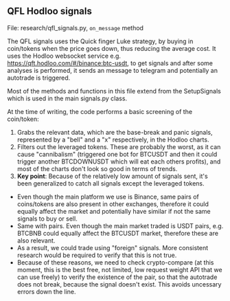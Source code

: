 ## QFL Hodloo signals

File: research/qfl_signals.py, `on_message` method

The QFL signals uses the Quick finger Luke strategy, by buying in coin/tokens when the price goes down, thus reducing the average cost. It uses the Hodloo websocket service e.g. https://qft.hodloo.com/#/binance:btc-usdt, to get signals and after some analyses is performed, it sends an message to telegram and potentially an autotrade is triggered.

Most of the methods and functions in this file extend from the SetupSignals which is used in the main signals.py class.

At the time of writing, the code performs a basic screening of the coin/token: 

1. Grabs the relevant data, which are the base-break and panic signals, represented by a "bell" and a "x" respectively, in the Hodloo charts.
2. Filters out the leveraged tokens. These are probably the worst, as it can cause "cannibalism" (triggered one bot for BTCUSDT and then it could trigger another BTCDOWNUSDT which will eat each others profits), and most of the charts don't look so good in terms of trends.
3. **Key point**: Because of the relatively low amount of signals sent, it's been generalized to catch all signals except the leveraged tokens.
  - Even though the main platform we use is Binance, same pairs of coins/tokens are also present in other exchanges, therefore it could equally affect the market and potentially have similar if not the same signals to buy or sell.
  - Same with pairs. Even though the main market traded is USDT pairs, e.g. BTCBNB could equally affect the BTCUSDT market, therefore these are also relevant.
  - As a result, we could trade using "foreign" signals. More consistent research would be required to verify that this is not true.
  - Because of these reasons, we need to check crypto-compare (at this moment, this is the best free, not limited, low request weight API that we can use freely) to verify the existence of the pair, so that the autotrade does not break, because the signal doesn't exist. This avoids uncessary errors down the line.
